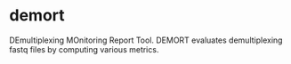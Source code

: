# demort
DEmultiplexing MOnitoring Report Tool. DEMORT evaluates demultiplexing fastq files by computing various metrics.
